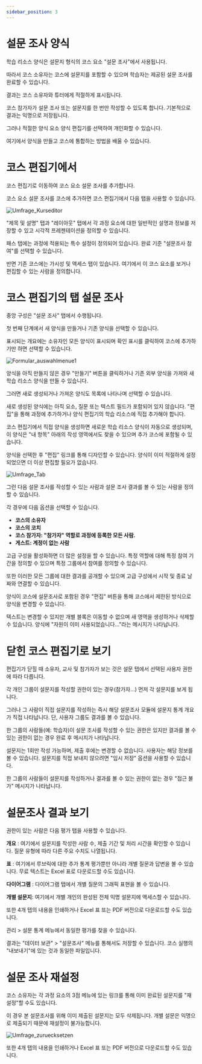 ```yaml
---
sidebar_position: 3
---
```


# 설문 조사 양식

학습 리소스 양식은 설문지 형식의 코스 요소 "설문 조사"에서 사용됩니다. 

따라서 코스 소유자는 코스에 설문지를 포함할 수 있으며 학습자는 제공된 설문 조사를 완료할 수 있습니다. 

결과는 코스 소유자와 튜터에게 적절하게 표시됩니다.

코스 참가자가 설문 조사 또는 설문지를 한 번만 작성할 수 있도록 합니다. 기본적으로 결과는 익명으로 저장됩니다. 

그러나 적절한 양식 요소 양식 편집기를 선택하여 개인화할 수 있습니다.

여기에서 양식을 만들고 코스에 통합하는 방법을 배울 수 있습니다.

# 코스 편집기에서

코스 편집기로 이동하여 코스 요소 설문 조사를 추가합니다.

코스 요소 설문 조사를 코스에 추가하면 코스 편집기에서 다음 탭을 사용할 수 있습니다.

 ![Umfrage_Kurseditor](/img/forms/Umfrage_Kurseditor.png)

"제목 및 설명" 탭과 "레이아웃" 탭에서 각 과정 요소에 대한 일반적인 설명과 정보를 저장할 수 있고 시각적 프레젠테이션을 정의할 수 있습니다. 

패스 탭에는 과정에 적용되는 특수 설정이 정의되어 있습니다. 완료 기준 "설문조사 참여"를 선택할 수 있습니다.

반면 기존 코스에는 가시성 및 액세스 탭이 있습니다. 여기에서 이 코스 요소를 보거나 편집할 수 있는 사람을 정의합니다.

# 코스 편집기의 탭 설문 조사

중앙 구성은 "설문 조사" 탭에서 수행됩니다. 

첫 번째 단계에서 새 양식을 만들거나 기존 양식을 선택할 수 있습니다. 

표시되는 개요에는 소유자인 모든 양식이 표시되며 확인 표시를 클릭하여 코스에 추가하기만 하면 선택할 수 있습니다.

 ![Formular_auswahlmenue1](/img/forms/Formular_auswahlmenue1.png)

양식을 아직 만들지 않은 경우 "만들기" 버튼을 클릭하거나 기존 외부 양식을 가져와 새 학습 리소스 양식을 만들 수 있습니다. 

그러면 새로 생성되거나 가져온 양식도 목록에 나타나며 선택할 수 있습니다.

새로 생성된 양식에는 아직 요소, 질문 또는 텍스트 필드가 포함되어 있지 않습니다. "편집"을 통해 과정에 추가하거나 양식 편집기의 학습 리소스에 직접 추가해야 합니다.

코스 편집기에서 직접 양식을 생성하면 새로운 학습 리소스 양식이 자동으로 생성되며, 이 양식은 "내 항목" 아래의 작성 영역에서도 찾을 수 있으며 추가 코스에 포함될 수 있습니다.

양식을 선택한 후 "편집" 링크를 통해 디자인할 수 있습니다. 양식이 이미 적절하게 설정되었으면 더 이상 편집할 필요가 없습니다.

![Umfrage_Tab](/img/forms/Umfrage_Tab.png)

그런 다음 설문 조사를 작성할 수 있는 사람과 설문 조사 결과를 볼 수 있는 사람을 정의할 수 있습니다. 

각 경우에 다음 옵션을 선택할 수 있습니다.

- **코스의 소유자**
- **코스의 코치**
- **코스 참가자: "참가자" 역할로 과정에 등록한 모든 사람.**
- **게스트: 계정이 없는 사람**

고급 구성을 활성화하면 더 많은 설정을 할 수 있습니다. 특정 역할에 대해 특정 참여 기간을 정의할 수 있으며 특정 그룹에서 참여를 정의할 수 있습니다.

또한 이러한 모든 그룹에 대한 결과를 공개할 수 있으며 고급 구성에서 시작 및 종료 날짜와 연결할 수 있습니다.


양식이 코스에 설문조사로 포함된 경우 "편집" 버튼을 통해 코스에서 제한된 방식으로 양식을 변경할 수 있습니다. 

텍스트는 변경할 수 있지만 개별 블록은 이동할 수 없으며 새 영역을 생성하거나 삭제할 수 있습니다. 양식에 "자원이 이미 사용되었습니다..."라는 메시지가 나타납니다.

# 닫힌 코스 편집기로 보기

편집기가 닫힐 때 소유자, 교사 및 참가자가 보는 것은 설문 탭에서 선택된 사용자 권한에 따라 다릅니다. 

각 개인 그룹이 설문지를 작성할 권한이 있는 경우(참가자...) 먼저 각 설문지를 보게 됩니다. 

그러나 그 사람이 직접 설문지를 작성하는 즉시 해당 설문조사 모듈에 설문지 통계 개요가 직접 나타납니다. 단, 사용자 그룹도 결과를 볼 수 있습니다.

한 그룹의 사람들(예: 학습자)이 설문 조사를 작성할 수 있는 권한은 있지만 결과를 볼 수 있는 권한이 없는 경우 완료 후 메시지가 나타납니다.

설문지는 1회만 작성 가능하며, 제출 후에는 변경할 수 없습니다. 사용자는 해당 정보를 볼 수 있습니다. 설문지를 직접 보내지 않으려면 "임시 저장" 옵션을 사용할 수 있습니다.

한 그룹의 사람들이 설문지를 작성하거나 결과를 볼 수 있는 권한이 없는 경우 "접근 불가" 메시지가 나타납니다.


# 설문조사 결과 보기

권한이 있는 사람은 다음 평가 탭을 사용할 수 있습니다.

**개요** : 여기에서 설문지를 작성한 사람 수, 제출 기간 및 처리 시간을 확인할 수 있습니다. 질문 유형에 따라 다른 주요 수치도 나열됩니다.

**표** : 여기에서 루브릭에 대한 추가 통계 평가뿐만 아니라 개별 질문과 답변을 볼 수 있습니다. 무료 텍스트는 Excel 표로 다운로드할 수도 있습니다.

**다이어그램** : 다이어그램 탭에서 개별 질문의 그래픽 표현을 볼 수 있습니다.

**개별 설문지**: 여기에서 개별 개인의 완성된 전체 익명 설문지에 액세스할 수 있습니다.

또한 4개 탭의 내용을 인쇄하거나 Excel 표 또는 PDF 버전으로 다운로드할 수도 있습니다.

관리 > 설문 통계 메뉴에서 동일한 평가를 찾을 수 있습니다.

결과는 "데이터 보관" > "설문조사" 메뉴를 통해서도 저장할 수 있습니다. 코스 실행의 "내보내기"에 있는 것과 동일한 파일입니다.


# 설문 조사 재설정

코스 소유자는 각 과정 요소의 3점 메뉴에 있는 링크를 통해 이미 완료된 설문지를 "재설정"할 수도 있습니다. 

이 경우 본 설문조사를 위해 이미 제출된 설문지는 모두 삭제됩니다. 개별 설문은 익명으로 제출되기 때문에 재설정이 불가능합니다.

![Umfrage_zuruecksetzen](/img/forms/Umfrage_zuruecksetzen.png)

또한 4개 탭의 내용을 인쇄하거나 Excel 표 또는 PDF 버전으로 다운로드할 수도 있습니다.



